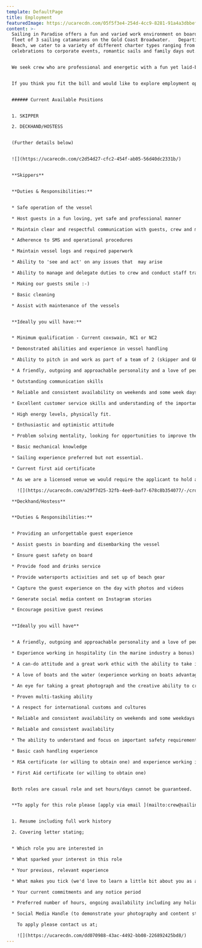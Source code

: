 ```yaml
---
template: DefaultPage
title: Employment
featuredImage: https://ucarecdn.com/05f5f3e4-254d-4cc9-8281-91a4a3dbbefb/
content: >-
  S﻿ailing in Paradise offers a fun and varied work environment on board our
  fleet of 3 sailing catamarans on the Gold Coast Broadwater.   Departing Main
  Beach, we cater to a variety of different charter types ranging from
  celebrations to corporate events, romantic sails and family days out.   


  We seek crew who are professional and energetic with a fun yet laid-back vibe.


  I﻿f you think you fit the bill and would like to explore employment opportunities with Sailing in Paradise please [email us](mailto:crew@sailinginparadise.com.au) with your resume and covering letter.


  ###### C﻿urrent Available Positions


  1. S﻿KIPPER

  2. DECKHAND/HOSTESS


  (Further details below) 


  ![](https://ucarecdn.com/c2d54d27-cfc2-454f-ab05-56d40dc2331b/)


  **Skippers**


  **Duties & Responsibilities:**


  * Safe operation of the vessel

  * Host guests in a fun loving, yet safe and professional manner

  * Maintain clear and respectful communication with guests, crew and management

  * Adherence to SMS and operational procedures

  * Maintain vessel logs and required paperwork

  * Ability to 'see and act' on any issues that  may arise

  * Ability to manage and delegate duties to crew and conduct staff training where necessary

  * Making our guests smile :-) 

  * Basic cleaning 

  * Assist with maintenance of the vessels


  **Ideally you will have:**


  * Minimum qualification - Current coxswain, NC1 or NC2

  * Demonstrated abilities and experience in vessel handling

  * Ability to pitch in and work as part of a team of 2 (skipper and GPH) on all charters

  * A friendly, outgoing and approachable personality and a love of people and fun.

  * Outstanding communication skills 

  * Reliable and consistent availability on weekends and some week days

  * Excellent customer service skills and understanding of the importance of, and ability to encourage, customer feedback and reviews.

  * High energy levels, physically fit.

  * Enthusiastic and optimistic attitude

  * Problem solving mentality, looking for opportunities to improve the guest experience and the business in general at all times

  * Basic mechanical knowledge

  * Sailing experience preferred but not essential.

  * Current first aid certificate

  * As we are a licensed venue we would require the applicant to hold a current RSA ticket (or happy to obtain one).

    ![](https://ucarecdn.com/a29f7d25-32fb-4ee9-baf7-678c8b354077/-/crop/5753x3526/247,0/-/preview/)

  **Deckhand/Hostess**


  **Duties & Responsibilities:**


  * Providing an unforgettable guest experience

  * Assist guests in boarding and disembarking the vessel

  * Ensure guest safety on board

  * Provide food and drinks service

  * Provide watersports activities and set up of beach gear

  * Capture the guest experience on the day with photos and videos

  * Generate social media content on Instagram stories

  * Encourage positive guest reviews


  **Ideally you will have**


  * A friendly, outgoing and approachable personality and a love of people.    You should be just as comfortable hosting a high energy 21st birthday as you are a polished corporate event or a family with young children.   

  * Experience working in hospitality (in the marine industry a bonus)

  * A can-do attitude and a great work ethic with the ability to take initiative to improve the guest experience at every opportunity

  * A love of boats and the water (experience working on boats advantageous). You will need to be fit, active and willing to get in and get the job done, this includes hauling the anchor, hoisting the sails, arranging watersports for guests and scrubbing the decks

  * An eye for taking a great photograph and the creative ability to create stylish social media content quickly and on-the-go.  

  * Proven multi-tasking ability

  * A respect for international customs and cultures

  * Reliable and consistent availability on weekends and some weekdays (occasionally last-minute).   The role is primarily weekend focused, please consider prior to applying if this fits with your lifestyle.

  * Reliable and consistent availability

  * The ability to understand and focus on important safety requirements

  * Basic cash handling experience

  * RSA certificate (or willing to obtain one) and experience working in licensed venues

  * First Aid certificate (or willing to obtain one)


  Both roles are casual role and set hours/days cannot be guaranteed.   Availability on weekends and some weekdays is required.   During December/January, maximum availability is required to cope with increased demand at this time.   


  **To apply for this role please [apply via email ](mailto:crew@sailinginparadise.com.au)with the following info;**


  1. Resume including full work history

  2. Covering letter stating;


  * Which role you are interested in

  * What sparked your interest in this role

  * Your previous, relevant experience

  * What makes you tick (we'd love to learn a little bit about you as a person)

  * Your current commitments and any notice period

  * Preferred number of hours, ongoing availability including any holidays planned

  * Social Media Handle (to demonstrate your photography and content style).  

    T﻿o apply please contact us at;

    ![](https://ucarecdn.com/dd070988-43ac-4492-bb08-226892425bd8/)
---
```

